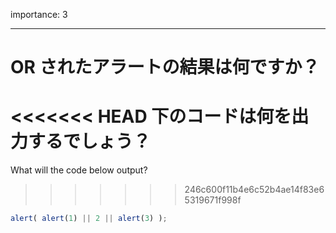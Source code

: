 importance: 3

---

# OR されたアラートの結果は何ですか？

<<<<<<< HEAD
下のコードは何を出力するでしょう？
=======
What will the code below output?
>>>>>>> 246c600f11b4e6c52b4ae14f83e65319671f998f

```js
alert( alert(1) || 2 || alert(3) );
```
